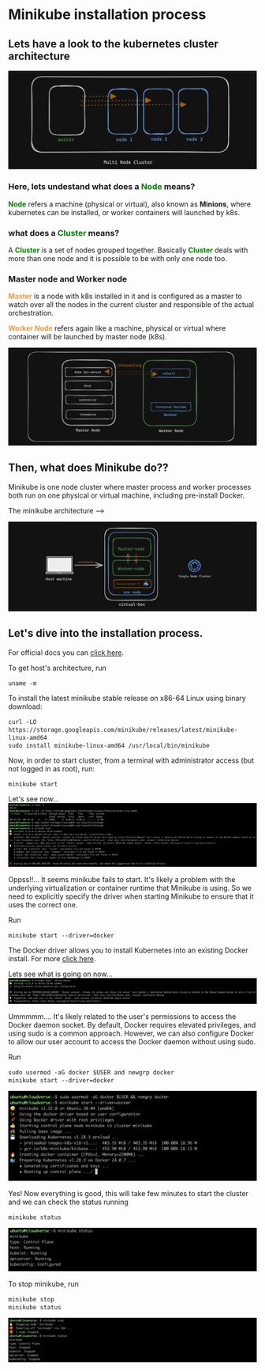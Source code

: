 # Minikube installation process

## Lets have a look to the kubernetes cluster architecture

![k8s arch](https://github.com/Raihan-009/kubernetes-developments/blob/main/minikube-installation/architecture/multi-node-cluster.png)

### Here, lets undestand what does a <span style="color: green;">**Node**</span> means?

<span style="color: green;">**Node**</span> refers a machine (physical or virtual), also known as **Minions**, where kubernetes can be installed, or worker containers will launched by k8s.

### what does a <span style="color: green;">**Cluster**</span> means?

A <span style="color: green;">**Cluster**</span> is  a set of nodes grouped together. Basically <span style="color: green;">**Cluster**</span> deals with more than one node and it is possible to be with only one node too.

### Master node and Worker node

<span style="color: #f59842;">**Master**</span> is a node with k8s installed in it and is configured as a master to watch over all the nodes in the current cluster and responsible of the actual orchestration.

<span style="color: #f59842;">**Worker Node**</span> refers again like a machine, physical or virtual where container will be launched by master node (k8s).

![worker-master](https://github.com/Raihan-009/kubernetes-developments/blob/main/minikube-installation/architecture/master-worker-node.png)


## Then, what does Minikube do??

Minikube is one node cluster where master process and worker processes both run on one physical or virtual machine, including pre-install Docker.

The minikube architecture -->

![minikube arch](https://github.com/Raihan-009/kubernetes-developments/blob/main/minikube-installation/architecture/minikube-architecture.png)

## Let's dive into the installation process.

For official docs you can [click here](https://minikube.sigs.k8s.io/docs/start/).

To get host's architecture, run
```
uname -m
```
To install the latest minikube stable release on x86-64 Linux using binary download:
```
curl -LO https://storage.googleapis.com/minikube/releases/latest/minikube-linux-amd64
sudo install minikube-linux-amd64 /usr/local/bin/minikube
```
Now, in order to start cluster, from a terminal with administrator access (but not logged in as root), run:
```
minikube start
```
Let's see now...
![minikube failed](https://github.com/Raihan-009/kubernetes-developments/blob/main/minikube-installation/examples/minikube-failed.png)

Oppss!!... It seems minikube fails to start. It's likely a problem with the underlying virtualization or container runtime that Minikube is using. So we need to explicitly specify the driver when starting Minikube to ensure that it uses the correct one.

Run
```
minikube start --driver=docker
```
The Docker driver allows you to install Kubernetes into an existing Docker install. For more [click here](https://minikube.sigs.k8s.io/docs/drivers/).

Lets see what is going on now...
![permission denied](https://github.com/Raihan-009/kubernetes-developments/blob/main/minikube-installation/examples/requires-driver.png)

Ummmmm.... It's likely related to the user's permissions to access the Docker daemon socket. By default, Docker requires elevated privileges, and using sudo is a common approach. However, we can also configure Docker to allow our user account to access the Docker daemon without using sudo.

Run
```
sudo usermod -aG docker $USER and newgrp docker
minikube start --driver=docker
```

![start](https://github.com/Raihan-009/kubernetes-developments/blob/main/minikube-installation/examples/usermod-and-minikube-start.png)

Yes! Now everything is good, this will take few minutes to start the cluster and we can check the status running
```
minikube status
```

![minikube status](https://github.com/Raihan-009/kubernetes-developments/blob/main/minikube-installation/examples/minikube-status.png)

To stop minikube, run
```
minikube stop
minikube status
```

![minikube stop](https://github.com/Raihan-009/kubernetes-developments/blob/main/minikube-installation/examples/minikube-stop-and-status.png)

